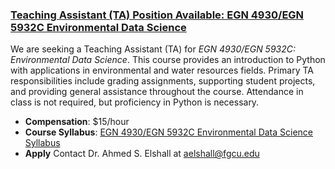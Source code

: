 ### [Teaching Assistant (TA) Position Available: EGN 4930/EGN 5932C Environmental Data Science](https://aselshall.github.io/ads/eds-ta)

We are seeking a Teaching Assistant (TA) for *EGN 4930/EGN 5932C: Environmental Data Science*. This course provides an introduction to Python with applications in environmental and water resources fields. Primary TA responsibilities include grading assignments, supporting student projects, and providing general assistance throughout the course. Attendance in class is not required, but proficiency in Python is necessary.

- **Compensation**: $15/hour
- **Course Syllabus**: [EGN 4930/EGN 5932C Environmental Data Science Syllabus](https://aselshall.github.io/eds/)
- **Apply** Contact Dr. Ahmed S. Elshall at [aelshall@fgcu.edu](mailto:aelshall@fgcu.edu)
